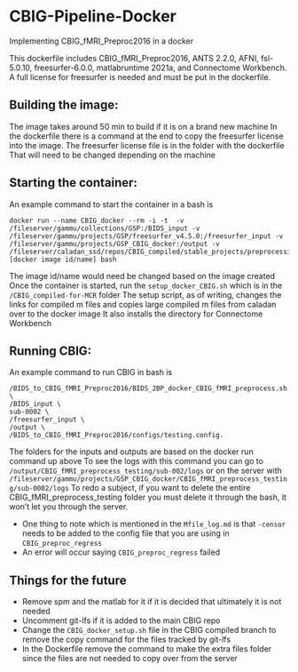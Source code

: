 # CBIG-Pipeline-Docker

Implementing CBIG_fMRI_Preproc2016 in a docker 

This dockerfile includes CBIG_fMRI_Preproc2016, ANTS 2.2.0, AFNI, fsl-5.0.10, freesurfer-6.0.0, matlabruntime 2021a, and Connectome Workbench.
A full license for freesurfer is needed and must be put in the dockerfile. 

## **Building the image:**
The image takes around 50 min to build if it is on a brand new machine
In the dockerfile there is a command at the end to copy the freesurfer license into the image. The freesurfer license file is in the folder with the dockerfile That will need to be changed depending on the machine

## **Starting the container:**
An example command to start the container in a bash is
```
docker run --name CBIG_docker --rm -i -t  -v /fileserver/gammu/collections/GSP:/BIDS_input -v /fileserver/gammu/projects/GSP/freesurfer_v4.5.0:/freesurfer_input -v /fileserver/gammu/projects/GSP_CBIG_docker:/output -v /fileserver/caladan_ssd/repos/CBIG_compiled/stable_projects/preprocessing/CBIG_fMRI_Preproc2016/utilities:/extra_files [docker image id/name] bash
```

The image id/name would need be changed based on the image created
Once the container is started, run the `setup_docker_CBIG.sh` which is in the `/CBIG_compiled-for-MCR` folder
The setup script, as of writing, changes the links for compiled m files and copies large compiled m files from caladan over to the docker image
It also installs the directory for Connectome Workbench

## **Running CBIG:**
An example command to run CBIG in bash is 
    
    /BIDS_to_CBIG_fMRI_Preproc2016/BIDS_2BP_docker_CBIG_fMRI_preprocess.sh \
    /BIDS_input \
    sub-0002 \
    /freesurfer_input \
    /output \
    /BIDS_to_CBIG_fMRI_Preproc2016/configs/testing.config. 

The folders for the inputs and outputs are based on the docker run command up above
To see the logs with this command you can go to `/output/CBIG_fMRI_preprocess_testing/sub-002/logs` or on the server with `/fileserver/gammu/projects/GSP_CBIG_docker/CBIG_fMRI_preprocess_testing/sub-0002/logs`
To redo a subject, if you want to delete the entire CBIG_fMRI_preprocess_testing folder you must delete it through the bash, it won’t let you through the server.
- One thing to note which is mentioned in the `Mfile_log.md` is that `-censor` needs to be added to the config file that you are using in `CBIG_preproc_regress`
- An error will occur saying `CBIG_preproc_regress` failed

## **Things for the future**
- Remove spm and the matlab for it if it is decided that ultimately it is not needed
- Uncomment git-lfs if it is added to the main CBIG repo
- Change the `CBIG_docker_setup.sh` file in the CBIG compiled branch to remove the copy command for the files tracked by git-lfs
- In the Dockerfile remove the command to make the extra files folder since the files are not needed to copy over from the server
